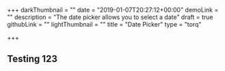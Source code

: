 +++
darkThumbnail = ""
date = "2019-01-07T20:27:12+00:00"
demoLink = ""
description = "The date picker allows you to select a date"
draft = true
githubLink = ""
lightThumbnail = ""
title = "Date Picker"
type = "torq"

+++
## Testing 123